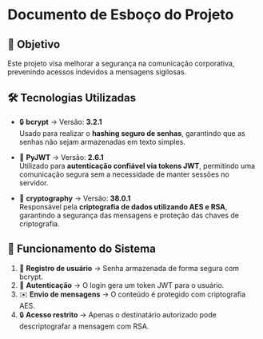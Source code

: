 # Documento de Esboço do Projeto

## 🎯 Objetivo
Este projeto visa melhorar a segurança na comunicação corporativa, prevenindo acessos indevidos a mensagens sigilosas.

## 🛠️ Tecnologias Utilizadas

- 🔒 **bcrypt** → Versão: **3.2.1**  
  Usado para realizar o **hashing seguro de senhas**, garantindo que as senhas não sejam armazenadas em texto simples.

- 🔑 **PyJWT** → Versão: **2.6.1**  
  Utilizado para **autenticação confiável via tokens JWT**, permitindo uma comunicação segura sem a necessidade de manter sessões no servidor.

- 🔐 **cryptography** → Versão: **38.0.1**  
  Responsável pela **criptografia de dados utilizando AES e RSA**, garantindo a segurança das mensagens e proteção das chaves de criptografia.


## 🔄 Funcionamento do Sistema

1. 👤 **Registro de usuário** → Senha armazenada de forma segura com bcrypt.
2. 🔑 **Autenticação** → O login gera um token JWT para o usuário.
3. ✉️ **Envio de mensagens** → O conteúdo é protegido com criptografia AES.
4. 🔒 **Acesso restrito** → Apenas o destinatário autorizado pode descriptografar a mensagem com RSA.

